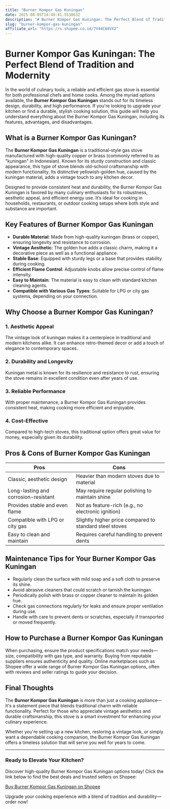 ```yaml
---
title: "Burner Kompor Gas Kuningan"
date: 2025-08-05T14:49:41.553863Z
description: "# Burner Kompor Gas Kuningan: The Perfect Blend of Tradition and Modernity..."
slug: "burner-kompor-gas-kuningan"
affiliate_url: "https://s.shopee.co.id/7V44C68VX2"
---
```

# Burner Kompor Gas Kuningan: The Perfect Blend of Tradition and Modernity

In the world of culinary tools, a reliable and efficient gas stove is essential for both professional chefs and home cooks. Among the myriad options available, the **Burner Kompor Gas Kuningan** stands out for its timeless design, durability, and high performance. If you're looking to upgrade your kitchen or find a durable, stylish cooking solution, this guide will help you understand everything about the Burner Kompor Gas Kuningan, including its features, advantages, and disadvantages.

## What is a Burner Kompor Gas Kuningan?

The **Burner Kompor Gas Kuningan** is a traditional-style gas stove manufactured with high-quality copper or brass (commonly referred to as "kuningan" in Indonesian). Known for its sturdy construction and classic appearance, this type of stove blends old-school craftsmanship with modern functionality. Its distinctive yellowish-golden hue, caused by the kuningan material, adds a vintage touch to any kitchen decor.

Designed to provide consistent heat and durability, the Burner Kompor Gas Kuningan is favored by many culinary enthusiasts for its robustness, aesthetic appeal, and efficient energy use. It’s ideal for cooking in households, restaurants, or outdoor cooking setups where both style and substance are important.

## Key Features of Burner Kompor Gas Kuningan

- **Durable Material**: Made from high-quality kuningan (brass or copper), ensuring longevity and resistance to corrosion.
- **Vintage Aesthetic**: The golden hue adds a classic charm, making it a decorative piece as well as a functional appliance.
- **Stable Base**: Equipped with sturdy legs or a base that provides stability during cooking.
- **Efficient Flame Control**: Adjustable knobs allow precise control of flame intensity.
- **Easy to Maintain**: The material is easy to clean with standard kitchen cleaning agents.
- **Compatible with Various Gas Types**: Suitable for LPG or city gas systems, depending on your connection.

## Why Choose a Burner Kompor Gas Kuningan?

### 1. **Aesthetic Appeal**
The vintage look of kuningan makes it a centerpiece in traditional and modern kitchens alike. It can enhance retro-themed decor or add a touch of elegance to contemporary spaces.

### 2. **Durability and Longevity**
Kuningan metal is known for its resilience and resistance to rust, ensuring the stove remains in excellent condition even after years of use.

### 3. **Reliable Performance**
With proper maintenance, a Burner Kompor Gas Kuningan provides consistent heat, making cooking more efficient and enjoyable.

### 4. **Cost-Effective**
Compared to high-tech stoves, this traditional option offers great value for money, especially given its durability.

## Pros & Cons of Burner Kompor Gas Kuningan

| **Pros** | **Cons** |
| --- | --- |
| Classic, aesthetic design | Heavier than modern stoves due to material |
| Long-lasting and corrosion-resistant | May require regular polishing to maintain shine |
| Provides stable and even flame | Not as feature-rich (e.g., no electronic ignition) |
| Compatible with LPG or city gas | Slightly higher price compared to standard steel stoves |
| Easy to clean and maintain | Requires careful handling to prevent dents |

## Maintenance Tips for Your Burner Kompor Gas Kuningan

- Regularly clean the surface with mild soap and a soft cloth to preserve its shine.
- Avoid abrasive cleaners that could scratch or tarnish the kuningan.
- Periodically polish with brass or copper cleaner to maintain its golden hue.
- Check gas connections regularly for leaks and ensure proper ventilation during use.
- Handle with care to prevent dents or scratches, especially if transported or moved frequently.

## How to Purchase a Burner Kompor Gas Kuningan

When purchasing, ensure the product specifications match your needs—size, compatibility with gas type, and warranty. Buying from reputable suppliers ensures authenticity and quality. Online marketplaces such as Shopee offer a wide range of Burner Kompor Gas Kuningan options, often with reviews and seller ratings to guide your decision.

## Final Thoughts

The **Burner Kompor Gas Kuningan** is more than just a cooking appliance—it's a statement piece that blends traditional charm with reliable functionality. Perfect for those who appreciate vintage aesthetics and durable craftsmanship, this stove is a smart investment for enhancing your culinary experience.

Whether you're setting up a new kitchen, restoring a vintage look, or simply want a dependable cooking companion, the Burner Kompor Gas Kuningan offers a timeless solution that will serve you well for years to come.

---

### Ready to Elevate Your Kitchen?

Discover high-quality Burner Kompor Gas Kuningan options today! Click the link below to find the best deals and trusted sellers on Shopee:

[Buy Burner Kompor Gas Kuningan on Shopee](https://s.shopee.co.id/7V44C68VX2)

Upgrade your cooking experience with a blend of tradition and durability—order now!